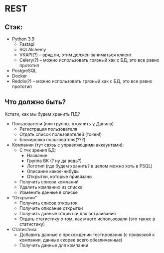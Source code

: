 # REST

## Стэк:

* Python 3.9
  * Fastapi
  * SQLAlchemy
  * VKAPI(?) – вряд ли, этим должен заниматься клиент
  * Celery(?) – можно использовать грязный хак с БД, это все равно прототип
* PostgreSQL
* Docker
* Reddis(?) – можно использовать грязный хак с БД, это все равно прототип

## Что должно быть?

Кстати, как мы будем хранить ПД?

* Пользователи (или группы, уточнить у Данила)
  * Регистрация пользователя
  * Отдать список пользователей (токен!)
  * Блокировка пользователя(???)
* Компании (тут связь с управляющими аккаунтами):
  * С тчк зрения БД:
    * Название
    * Группа ВК (? ну да ведь?)
    * Логотип (где будем хранить? в целом можно хоть в PSQL)
    * Описание какое-нибудь
    * Открытки, которые привязаны
  * Получить список компаний
  * Удалить компанию из списка
  * Изменить данные в списке
* "Открытки"
  * Получить список открыток
  * Получить описание открытки
  * Получить данные открытки для встраивания
  * Отдать статистику о том, как много использовали (это также в статистику)
* Статистика
  * Добавить данные о прохождении тестирования (с привязкой к компании, данные скорее всего обезличенные)
  * Получить данные для компании